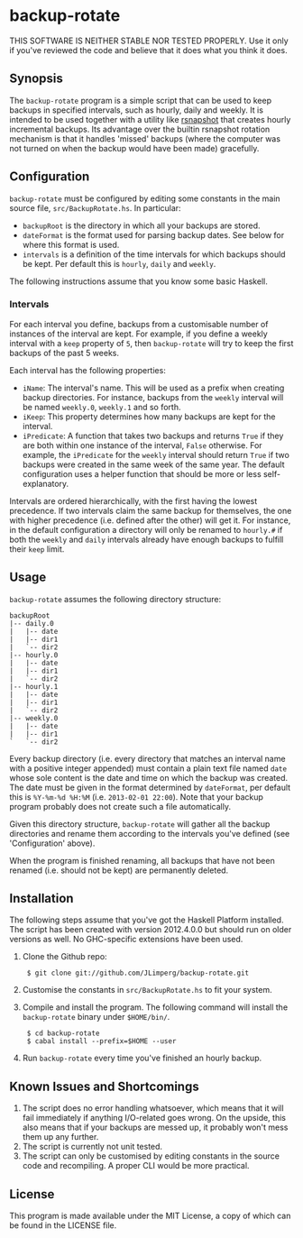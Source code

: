 # backup-rotate

THIS SOFTWARE IS NEITHER STABLE NOR TESTED PROPERLY. Use it only if you've
reviewed the code and believe that it does what you think it does.

## Synopsis

The `backup-rotate` program is a simple script that can be used to keep backups
in specified intervals, such as hourly, daily and weekly. It is intended to be
used together with a utility like [rsnapshot](http://www.rsnapshot.org/) that
creates hourly incremental backups.  Its advantage over the builtin rsnapshot
rotation mechanism is that it handles 'missed' backups (where the computer was
not turned on when the backup would have been made) gracefully.

## Configuration

`backup-rotate` must be configured by editing some constants in the main source
file, `src/BackupRotate.hs`. In particular:

* `backupRoot` is the directory in which all your backups are stored.
* `dateFormat` is the format used for parsing backup dates. See below for where
  this format is used.
* `intervals` is a definition of the time intervals for which backups should
  be kept. Per default this is `hourly`, `daily` and `weekly`.

The following instructions assume that you know some basic Haskell.

### Intervals

For each interval you define, backups from a customisable number of instances
of the interval are kept. For example, if you define a weekly interval with a
`keep` property of `5`, then `backup-rotate` will try to keep the first backups
of the past 5 weeks.

Each interval has the following properties:

* `iName`: The interval's name. This will be used as a prefix when creating
  backup directories. For instance, backups from the `weekly` interval will be
  named `weekly.0`, `weekly.1` and so forth.
* `iKeep`: This property determines how many backups are kept for the interval.
* `iPredicate`: A function that takes two backups and returns `True` if they
  are both within one instance of the interval, `False` otherwise.
  For example, the `iPredicate` for the `weekly` interval should
  return `True` if two backups were created in the same week of the
  same year. The default configuration uses a helper function that
  should be more or less self-explanatory.

Intervals are ordered hierarchically, with the first having the lowest
precedence.  If two intervals claim the same backup for themselves, the one
with higher precedence (i.e. defined after the other) will get it. For
instance, in the default configuration a directory will only be renamed to
`hourly.#` if both the `weekly` and `daily` intervals already have enough
backups to fulfill their `keep` limit.

## Usage

`backup-rotate` assumes the following directory structure:

    backupRoot
    |-- daily.0
    |   |-- date
    |   |-- dir1
    |   `-- dir2
    |-- hourly.0
    |   |-- date
    |   |-- dir1
    |   `-- dir2
    |-- hourly.1
    |   |-- date
    |   |-- dir1
    |   `-- dir2
    |-- weekly.0
    |   |-- date
    |   |-- dir1
    `   `-- dir2

Every backup directory (i.e. every directory that matches an interval name with
a positive integer appended) must contain a plain text file named `date` whose
sole content is the date and time on which the backup was created. The date
must be given in the format determined by `dateFormat`, per default this is
`%Y-%m-%d %H:%M` (i.e. `2013-02-01 22:00`). Note that your backup program
probably does not create such a file automatically.

Given this directory structure, `backup-rotate` will gather all the backup
directories and rename them according to the intervals you've defined (see
'Configuration' above).

When the program is finished renaming, all backups that have not been renamed
(i.e. should not be kept) are permanently deleted.

## Installation

The following steps assume that you've got the Haskell Platform installed.
The script has been created with version 2012.4.0.0 but should run on older
versions as well. No GHC-specific extensions have been used.

1. Clone the Github repo:

        $ git clone git://github.com/JLimperg/backup-rotate.git

2. Customise the constants in `src/BackupRotate.hs` to fit your system.
3. Compile and install the program. The following command will install
   the `backup-rotate` binary under `$HOME/bin/`.

        $ cd backup-rotate
        $ cabal install --prefix=$HOME --user

4. Run `backup-rotate` every time you've finished an hourly backup.

## Known Issues and Shortcomings

1. The script does no error handling whatsoever, which means that it will fail
   immediately if anything I/O-related goes wrong. On the upside, this also
   means that if your backups are messed up, it probably won't mess them up any
   further.
2. The script is currently not unit tested.
3. The script can only be customised by editing constants in the source code
   and recompiling. A proper CLI would be more practical.

## License

This program is made available under the MIT License, a copy of which can be
found in the LICENSE file.
